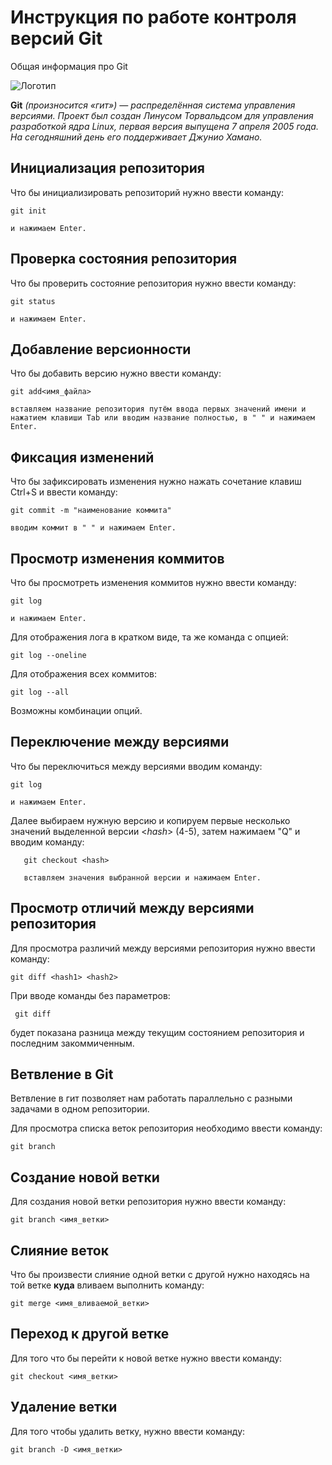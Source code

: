 # **Инструкция по работе контроля версий Git**

Общая информация про Git

![Логотип](git.png)

**Git** *(произносится «гит») — распределённая система управления версиями. Проект был создан Линусом Торвальдсом для управления разработкой ядра Linux, первая версия выпущена 7 апреля 2005 года. На сегодняшний день его поддерживает Джунио Хамано.*
## Инициализация репозитория 

Что бы инициализировать репозиторий нужно ввести команду: 

    git init

    и нажимаем Enter. 

## Проверка состояния репозитория

Что бы проверить состояние репозитория нужно ввести команду:

    git status

    и нажимаем Enter.

## Добавление версионности

Что бы добавить версию нужно ввести команду:

    git add<имя_файла>

    вставляем название репозитория путём ввода первых значений имени и нажатием клавиши Tab или вводим название полностью, в " " и нажимаем Enter.

## Фиксация изменений

Что бы зафиксировать изменения нужно нажать сочетание клавиш Ctrl+S и ввести команду: 

    git commit -m "наименование коммита"

    вводим коммит в " " и нажимаем Enter.

## Просмотр изменения коммитов

Что бы просмотреть изменения коммитов нужно ввести команду:

    git log 

    и нажимаем Enter.

Для отображения лога в кратком виде, та же команда с опцией:

    git log --oneline

Для отображения всех коммитов:

    git log --all

Возможны комбинации опций.

## Переключение между версиями

Что бы переключиться между версиями вводим команду:

    git log 

    и нажимаем Enter.     

Далее выбираем нужную версию и копируем первые несколько значений выделенной версии <*hash*> (4-5), затем нажимаем "Q" и вводим команду:

       git checkout <hash>
       
       вставляем значения выбранной версии и нажимаем Enter.

## Просмотр отличий между версиями репозитория

Для просмотра различий между версиями репозитория нужно ввести команду:

    git diff <hash1> <hash2>

При вводе команды без параметров: 
    
     git diff

будет показана разница между текущим состоянием репозитория и последним закоммиченным.
     
## Ветвление в Git

Ветвление в гит позволяет нам работать параллельно с разными задачами в одном репозитории.

Для просмотра списка веток репозитория необходимо ввести команду:

    git branch


## Создание новой ветки 

Для создания новой ветки репозитория нужно ввести команду:

    git branch <имя_ветки>
    

## Слияние веток

Что бы произвести слияние одной ветки с другой нужно находясь на той ветке **куда** вливаем выполнить команду:

    git merge <имя_вливаемой_ветки>

## Переход к другой ветке

Для того что бы перейти к новой ветке нужно ввести команду:

    git checkout <имя_ветки>

## Удаление ветки

Для того чтобы удалить ветку, нужно ввести команду:

    git branch -D <имя_ветки> 